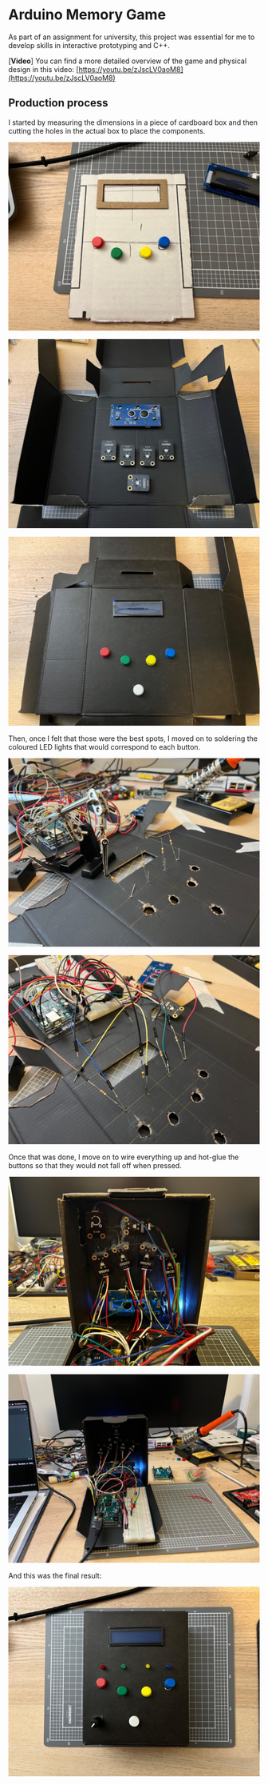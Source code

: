 # Arduino Memory Game

As part of an assignment for university, this project was essential for me to develop skills in interactive prototyping and C++.

[**Video**] You can find a more detailed overview of the game and physical design in this video: [https://youtu.be/zJscLV0aoM8](https://youtu.be/zJscLV0aoM8)

## Production process

I started by measuring the dimensions in a piece of cardboard box and then cutting the holes in the actual box to place the components.

![measurements](./images/measurements.png)

![component-placements-back](./images/component-placements-back.png)

![component-placements-front](./images/component-placements-front.png)

Then, once I felt that those were the best spots, I moved on to soldering the coloured LED lights that would correspond to each button.

![soldering](./images/soldering.png)

![soldered-cables](./images/soldered-cables.png)

Once that was done, I move on to wire everything up and hot-glue the buttons so that they would not fall off when pressed.

![wired-components](./images/wired-components.png)

![internals](./images/internals.png)

And this was the final result:

![overview](./images/overview.png)
